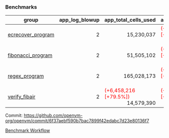 ### Benchmarks
| group | app_log_blowup | app_total_cells_used | app_total_cycles | app_total_proof_time_ms | leaf_log_blowup | leaf_total_cells_used | leaf_total_cycles | leaf_total_proof_time_ms | max_segment_length | instance | alloc |
|---|---|---|---|---|---|---|---|---|---|---|---|
| [ ecrecover_program ](https://github.com/openvm-org/openvm/blob/benchmark-results/benchmarks-pr/1022/individual/ecrecover-6f37aebf590b7bac7899f42edabc7d23e80136f7.md) | <div style='text-align: right'> 2 </div>  | <div style='text-align: right'> 15,230,037 </div>  | <span style='color: red'>(+290,016 [+100.0%])</span><div style='text-align: right'> 580,032 </div>  | <span style='color: green'>(-39.0 [-1.6%])</span><div style='text-align: right'> 2,358.0 </div>  | <div style='text-align: right'> - </div>  | <div style='text-align: right'> - </div>  | <div style='text-align: right'> - </div>  | <div style='text-align: right'> - </div>  | 1048476 | 64cpu-linux-arm64 | mimalloc |
| [ fibonacci_program ](https://github.com/openvm-org/openvm/blob/benchmark-results/benchmarks-pr/1022/individual/fibonacci-6f37aebf590b7bac7899f42edabc7d23e80136f7.md) | <div style='text-align: right'> 2 </div>  | <div style='text-align: right'> 51,505,102 </div>  | <span style='color: red'>(+1,500,137 [+100.0%])</span><div style='text-align: right'> 3,000,274 </div>  | <span style='color: green'>(-25.0 [-0.5%])</span><div style='text-align: right'> 5,451.0 </div>  | <div style='text-align: right'> - </div>  | <div style='text-align: right'> - </div>  | <div style='text-align: right'> - </div>  | <div style='text-align: right'> - </div>  | 1048476 | 64cpu-linux-arm64 | mimalloc |
| [ regex_program ](https://github.com/openvm-org/openvm/blob/benchmark-results/benchmarks-pr/1022/individual/regex-6f37aebf590b7bac7899f42edabc7d23e80136f7.md) | <div style='text-align: right'> 2 </div>  | <div style='text-align: right'> 165,028,173 </div>  | <span style='color: red'>(+4,190,904 [+100.0%])</span><div style='text-align: right'> 8,381,808 </div>  | <span style='color: red'>(+181.0 [+1.1%])</span><div style='text-align: right'> 15,993.0 </div>  | <div style='text-align: right'> - </div>  | <div style='text-align: right'> - </div>  | <div style='text-align: right'> - </div>  | <div style='text-align: right'> - </div>  | 1048476 | 64cpu-linux-arm64 | mimalloc |
| [ verify_fibair ](https://github.com/openvm-org/openvm/blob/benchmark-results/benchmarks-pr/1022/individual/verify_fibair-6f37aebf590b7bac7899f42edabc7d23e80136f7.md) | <div style='text-align: right'> 2 </div>  | <span style='color: red'>(+6,458,216 [+79.5%])</span><div style='text-align: right'> 14,579,390 </div>  | <span style='color: red'>(+201,785 [+103.3%])</span><div style='text-align: right'> 397,142 </div>  | <span style='color: red'>(+87.0 [+6.0%])</span><div style='text-align: right'> 1,539.0 </div>  | <div style='text-align: right'> - </div>  | <div style='text-align: right'> - </div>  | <div style='text-align: right'> - </div>  | <div style='text-align: right'> - </div>  | 1048476 | 64cpu-linux-arm64 | mimalloc |


Commit: https://github.com/openvm-org/openvm/commit/6f37aebf590b7bac7899f42edabc7d23e80136f7

[Benchmark Workflow](https://github.com/openvm-org/openvm/actions/runs/12557330406)
